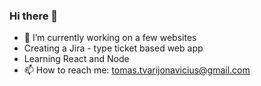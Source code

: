 ### Hi there 👋
- 🔭 I’m currently working on a few websites
- Creating a Jira - type ticket based web app
- Learning React and Node
- 📫 How to reach me: tomas.tvarijonavicius@gmail.com
